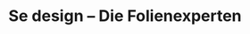---
title: "Se design – Die Folienexperten"
url: /euskirchen/se-design-die-folienexperten/
shop: Autowerkstatt
---